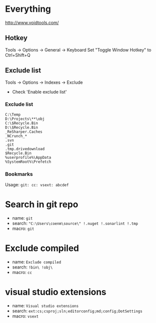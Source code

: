 # Everything

http://www.voidtools.com/

## Hotkey

Tools -> Options -> General -> Keyboard
Set "Toggle Window Hotkey" to Ctrl+Shift+Q

## Exclude list

Tools -> Options -> Indexes -> Exclude
 
 - Check 'Enable exclude list'

### Exclude list

```
C:\Temp
D:\Projects\**\obj
C:\$Recycle.Bin
D:\$Recycle.Bin
_ReSharper.Caches
_NCrunch_*
.svn
.git
.tmp.drivedownload
$Recycle.Bin
%userprofile%\AppData
%SystemRoot%\Prefetch

```

### Bookmarks

Usage: `git: cc: vsext: abcdef`

# Search in git repo
- name: `git`
- search: `"C:\Users\coenm\source\" !.nuget !.sonarlint !.tmp`
- macro: `git`

# Exclude compiled
- name: `Exclude compiled`
- search: `!bin\ !obj\`
- macro: `cc`

# visual studio extensions
- name: `Visual studio extensions`
- search: `ext:cs;csproj;sln;editorconfig;md;config;DotSettings`
- macro: `vsext`
